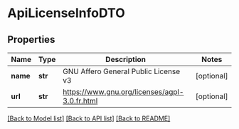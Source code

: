 # ApiLicenseInfoDTO

## Properties
Name | Type | Description | Notes
------------ | ------------- | ------------- | -------------
**name** | **str** | GNU Affero General Public License v3 | [optional] 
**url** | **str** | https://www.gnu.org/licenses/agpl-3.0.fr.html | [optional] 

[[Back to Model list]](../README.md#documentation-for-models) [[Back to API list]](../README.md#documentation-for-api-endpoints) [[Back to README]](../README.md)

